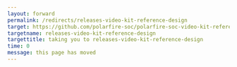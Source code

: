 ```yaml
---
layout: forward
permalink: /redirects/releases-video-kit-reference-design
target: https://github.com/polarfire-soc/polarfire-soc-video-kit-reference-design/releases
targetname: releases-video-kit-reference-design
targettitle: taking you to releases-video-kit-reference-design
time: 0
message: this page has moved
---
```

